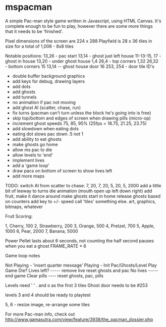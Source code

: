 # mspacman

A simple Pac-man style game written in Javascript, using HTML Canvas. It's complete enough to be fun
to play, however there are some more things that it needs to be 'finished'.

Pixel dimensions of the screen are 224 x 288
Playfield is 28 x 36 tiles in size for a total of 1,008 - 8x8 tiles

Notable positions: 
13,26 - pac start
13,14 - ghost just left house
11-13-15, 17 - ghost in house
13,20 - under ghost house
1,4  26,4 - top corners
1,32 26,32 - bottom corners 
15 13,14 -- ghost house door
16
253, 254 - door tile ID's

+ double buffer background graphics
+ add keys for debug, drawing layers
+ add dots
+ add ghosts
+ add tunnels
+ no animation if pac not moving
+ add ghost AI (scatter, chase, run)
+ fix turns (pacman can't turn unless the block he's going into is free)
+ skip top/bottom and edges of screen when drawing pills (micro-op)
+ increment ghost speeds 75, 85, 95% (25fps = 18.75, 21.25, 23.75)
+ add slowdown when eating dots
+ eating dot slows pac down .5 not 1
+ add ability to eat ghosts
+ make ghosts go home
+ allow ms pac to die
+ allow levels to 'end'
+ implement lives
+ add a 'game loop'
+ draw pacs on bottom of screen to show lives left
+ add more maps

TODO:
switch AI from scatter to chase: 7, 20, 7, 20, 5, 20, 5, 2000
add a little bit of leeway to turns
die animation (mouth open up left down right)
add fruit, make it dance around
make ghosts start in home
release ghosts based on counters
add key to +/- speed
call 'tiles' something else. art, graphics, bitmaps, whatever

Fruit Scoring:

1, Cherry, 100
2, Strawberry, 200
3, Orange, 500
4, Pretzel, 700
5, Apple, 1000
6, Pear, 2000
7, Banana, 5000


Power Pellet lasts about 6 seconds, not counting the half second pauses when you eat a ghost
FRAME_RATE * 6

Game loop notes

Not Playing - 'insert quarter message'
Playing - 
             Init Pac/Ghosts/Level
             Play Game
             Die? 
               Lives left? ----- remove live reset ghosts and pac
               No lives ----- end game
             Clear pills ---- reset ghosts, pac, pills

Levels need ' ' . and o as the first 3 tiles
Ghost door needs to be #253

levels 3 and 4 should be ready to playtest

5, 6 - resize image, re-arrange some tiles


For more Pac-man info, check out http://www.gamasutra.com/view/feature/3938/the_pacman_dossier.php
